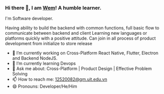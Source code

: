 ### Hi there 👋, I am [Wem](https://wem2017.github.io/)! A humble learner.

I'm Software developer.

Having ability to build the backend with common functions, full basic flow to communicate between backend and client
Learning new languages or platforms quickly with a positive attitude. Can join in all process of product development from initialize to store release

- 🔭 I’m currently working on Cross-Platform React Native, Flutter, Electron and Backend NodeJS.
- 🌱 I’m currently learning Devops
- 💬 Ask me about: Cross-Platform | Product Design | Effective Problem Solving
- 📫 How to reach me: 12520082@gm.uit.edu.vn
- 😄 Pronouns: Developer/He/Him



